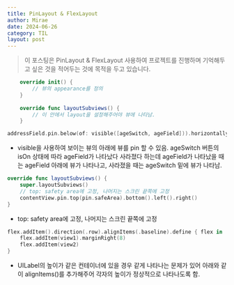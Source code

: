 ```yaml
---
title: PinLayout & FlexLayout
author: Mirae
date: 2024-06-26
category: TIL
layout: post
---
```


> 이 포스팅은 PinLayout & FlexLayout 사용하여 프로젝트를 진행하며 기억해두고 싶은 것을 적어두는 것에 목적을 두고 있습니다.

```swift
    override init() {
        // 뷰의 appearance를 정의
    }
    
    override func layoutSubviews() {
        // 이 안에서 layout을 설정해주어야 뷰에 나타남.
    }
```

```swift
addressField.pin.below(of: visible([ageSwitch, ageField])).horizontally().height(height).marginTop(margin).marginHorizontal(20)
```
  
  - visible을 사용하여 보이는 뷰의 아래에 뷰를 pin 할 수 있음. ageSwitch 버튼의 isOn 상태에 따라 ageField가 나타났다 사라졌다 하는데 ageField가 나타났을 때는 ageField 아래에 뷰가 나타나고, 사라졌을 때는 ageSwitch 밑에 뷰가 나타남.


```swift
override func layoutSubviews() {
    super.layoutSubviews()
    // top: safety area에 고정, 나머지는 스크린 끝쪽에 고정
    contentView.pin.top(pin.safeArea).bottom().left().right()
}
```
- top: safety area에 고정, 나머지는 스크린 끝쪽에 고정

```swift
flex.addItem().direction(.row).alignItems(.baseline).define { flex in
    flex.addItem(view1).marginRight(8)
    flex.addItem(view2)
}
```
- UILabel의 높이가 같은 컨테이너에 있을 경우 같게 나타나는 문제가 있어 아래와 같이 alignItems()를 추가해주어 각자의 높이가 정상적으로 나타나도록 함.
